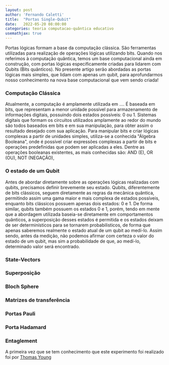 ```yaml
---
layout: post
author: 'Fernando Caletti'
title:  "Portas Single-Qubit"
date:   2022-05-20 08:00:00
categories: teoria computacao-quântica educativo
usemathjax: true
---
```


Portas lógicas formam a base da computação clássica. São ferramentas utilizadas para realização de operações lógicas utilizando bits.
Quando nos referimos à computação quântica, temos um base computacional ainda em construção, com portas lógicas especificamente criadas para lidarem com Qubits (Bits quânticos).
No presente artigo serão abordadas as portas lógicas mais simples, que lidam com apenas um qubit, para aprofundarmos nosso conhecimento na nova base computacional que vem sendo criada!

### Computação Clássica
Atualmente, a computação é amplamente utilizada em ....
É baseada em bits, que representam a menor unidade possível para armazenamento de informações digitais, possuindo dois estados possíveis: 0 ou 1.
Sistemas digitais que formam os circuitos utilizados amplamente ao redor do mundo são todos baseados em bits e em sua manipulação, para obter assim o resultado desejado com sua aplicação.
Para manipular bits e criar lógicas complexas a partir de unidades simples, utiliza-se a conhecida "Álgebra Booleana", onde é possível criar expressões complexas a partir de bits e operações
predefinidas que podem ser aplicadas a eles. Dentre as operações booleanas existentes, as mais conhecidas são: AND (E), OR (OU), NOT (NEGAÇÃO), 

###

### O estado de um Qubit
Antes de abordar diretamente sobre as operações lógicas realizadas com qubits, precisamos definir brevemente seu estado. Qubits, diferentemente de bits clássicos, seguem diretamente as regras da 
mecânica quântica, permitindo assim uma gama maior e mais complexa de estados possíveis, enquanto bits clássicos possuem apenas dois estados: 0 e 1.
De forma similar, qubits também possuem os estados 0 e 1, porém, tendo em mente que a abordagem utilizada baseia-se diretamente em comportamentos quânticos, a superposição desses estados é permitida e os estados deixam de ser determinísticos para se tornarem probabilisticos, de forma que apenas saberemos realmente o estado atual de um qubit ao medí-lo. Assim sendo, antes da medição, não podemos afirmar com certeza o valor
do estado de um qubit, mas sim a probabilidade de que, ao medí-lo, determinado valor será encontrado.


### State-Vectors

### Superposição

### Bloch Sphere

### Matrizes de transferência

### Portas Pauli

### Porta Hadamard

### Entaglement

A primeira vez que se tem conhecimento que este experimento foi realizado foi por [Thomas Young](https://en.wikipedia.org/wiki/Thomas_Young_(scientist))





















